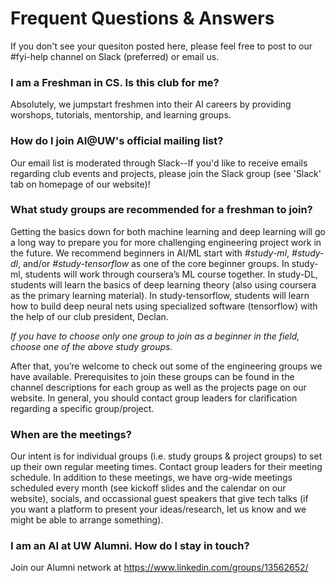 # Frequent Questions & Answers
If you don't see your quesiton posted here, please feel free to post to our #fyi-help channel on Slack (preferred) or email us.

### I am a Freshman in CS. Is this club for me?
Absolutely, we jumpstart freshmen into their AI careers by providing worshops, tutorials, mentorship, and learning groups.

### How do I join AI@UW's official mailing list?
 Our email list is moderated through Slack--If you'd like to receive emails regarding club events and projects, please join the Slack group (see 'Slack' tab on homepage of our website)!

### What study groups are recommended for a freshman to join?
Getting the basics down for both machine learning and deep learning will go a long way to prepare you for more challenging engineering project work in the future. We recommend beginners in AI/ML start with *#study-ml*, *#study-dl*, and/or *#study-tensorflow* as one of the core beginner groups. In study-ml, students will work through coursera’s ML course together. In study-DL, students will learn the basics of deep learning theory (also using coursera as the primary learning material). In study-tensorflow, students will learn how to build deep neural nets using specialized software (tensorflow) with the help of our club president, Declan.

*If you have to choose only one group to join as a beginner in the field, choose one of the above study groups.*

After that, you’re welcome to check out some of the engineering groups we have available. Prerequisites to join these groups can be found in the channel descriptions for each group as well as the projects page on our website. In general, you should contact group leaders for clarification regarding a specific group/project.

### When are the meetings?
Our intent is for individual groups (i.e. study groups & project groups) to set up their own regular meeting times. Contact group leaders for their meeting schedule. In addition to these meetings, we have org-wide meetings scheduled every month (see kickoff slides and the calendar on our website), socials, and occassional guest speakers that give tech talks (if you want a platform to present your ideas/research, let us know and we might be able to arrange something).

### I am an AI at UW Alumni. How do I stay in touch?
Join our Alumni network at https://www.linkedin.com/groups/13562652/

